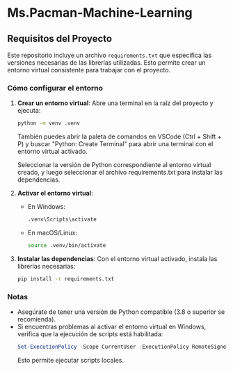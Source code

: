# Ms.Pacman-Machine-Learning

## Requisitos del Proyecto

Este repositorio incluye un archivo `requirements.txt` que especifica las versiones necesarias de las librerías utilizadas. Esto permite crear un entorno virtual consistente para trabajar con el proyecto.

### Cómo configurar el entorno

1. **Crear un entorno virtual**:
   Abre una terminal en la raíz del proyecto y ejecuta:

   ```bash
   python -m venv .venv
   ```

   También puedes abrir la paleta de comandos en VSCode (Ctrl + Shift + P)
   y buscar "Python: Create Terminal" para abrir una terminal con el entorno virtual activado.

   Seleccionar la versión de Python correspondiente al entorno virtual creado, y luego seleccionar el archivo requirements.txt para instalar las dependencias.

2. **Activar el entorno virtual**:

   - En Windows:
     ```bash
     .venv\Scripts\activate
     ```
   - En macOS/Linux:
     ```bash
     source .venv/bin/activate
     ```

3. **Instalar las dependencias**:
   Con el entorno virtual activado, instala las librerías necesarias:
   ```bash
   pip install -r requirements.txt
   ```

### Notas

- Asegúrate de tener una versión de Python compatible (3.8 o superior se recomienda).
- Si encuentras problemas al activar el entorno virtual en Windows, verifica que la ejecución de scripts está habilitada:
  ```powershell
  Set-ExecutionPolicy -Scope CurrentUser -ExecutionPolicy RemoteSigned
  ```
  Esto permite ejecutar scripts locales.
